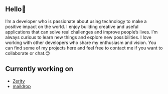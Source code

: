 
<h2> Hello🙂</h2>
I’m a developer who is passionate about using technology to make a positive impact on the world. I enjoy building creative and useful applications that can solve real challenges and improve people’s lives. I’m always curious to learn new things and explore new possibilities. I love working with other developers who share my enthusiasm and vision. You can find some of my projects here and feel free to contact me if you want to collaborate or chat.😊

## Currently working on 
- [Zerity](https://github.com/Georgefemiwise/Zerity)
- [maildrop](https://github.com/Georgefemiwise/MailDrop)

